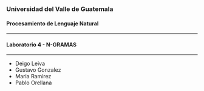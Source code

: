 ### Universidad del Valle de Guatemala
#### Procesamiento de Lenguaje Natural
---
#### Laboratorio 4 - N-GRAMAS
---
- Deigo Leiva
- Gustavo Gonzalez
- Maria Ramirez
- Pablo Orellana
